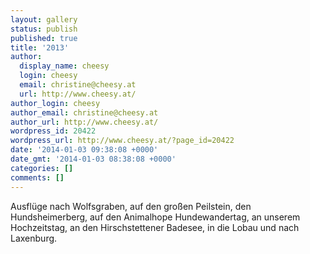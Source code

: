 ```yaml
---
layout: gallery
status: publish
published: true
title: '2013'
author:
  display_name: cheesy
  login: cheesy
  email: christine@cheesy.at
  url: http://www.cheesy.at/
author_login: cheesy
author_email: christine@cheesy.at
author_url: http://www.cheesy.at/
wordpress_id: 20422
wordpress_url: http://www.cheesy.at/?page_id=20422
date: '2014-01-03 09:38:08 +0000'
date_gmt: '2014-01-03 08:38:08 +0000'
categories: []
comments: []
---
```

Ausflüge nach Wolfsgraben, auf den großen Peilstein, den Hundsheimerberg, auf den Animalhope Hundewandertag, an unserem Hochzeitstag, an den Hirschstettener Badesee, in die Lobau und nach Laxenburg.
